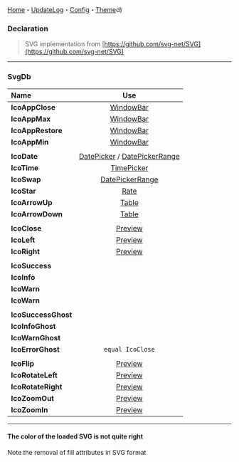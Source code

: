 ﻿[Home](Home.md)・[UpdateLog](UpdateLog.md)・[Config](Config.md)・[Theme](Theme.md)d)

### Declaration

> SVG implementation from [https://github.com/svg-net/SVG](https://github.com/svg-net/SVG)

---

### SvgDb

Name | Use |
:--|:--:|
**IcoAppClose** | [WindowBar](Control/WindowBar) |
**IcoAppMax** | [WindowBar](Control/WindowBar) |
**IcoAppRestore** | [WindowBar](Control/WindowBar) |
**IcoAppMin** |  [WindowBar](Control/WindowBar) |
|||
**IcoDate** | [DatePicker](Control/DatePicker) / [DatePickerRange](Control/DatePicker#datepickerrange) |
**IcoTime** | [TimePicker](Control/TimePicker) |
**IcoSwap** | [DatePickerRange](Control/DatePicker#datepickerrange) |
**IcoStar** |  [Rate](Control/Rate) |
**IcoArrowUp** | [Table](Control/Table) |
**IcoArrowDown** | [Table](Control/Table) |
|||
**IcoClose** | [Preview](Control/Preview) |
**IcoLeft** | [Preview](Control/Preview) |
**IcoRight** | [Preview](Control/Preview) |
|||
**IcoSuccess** | |
**IcoInfo** | |
**IcoWarn** | |
**IcoWarn** | |
|||
**IcoSuccessGhost** | |
**IcoInfoGhost** | |
**IcoWarnGhost** | |
**IcoErrorGhost** | `equal IcoClose` |
|||
**IcoFlip** | [Preview](Control/Preview) |
**IcoRotateLeft** | [Preview](Control/Preview) |
**IcoRotateRight** | [Preview](Control/Preview) |
**IcoZoomOut** | [Preview](Control/Preview) |
**IcoZoomIn** | [Preview](Control/Preview) |

---

#### The color of the loaded SVG is not quite right

Note the removal of fill attributes in SVG format